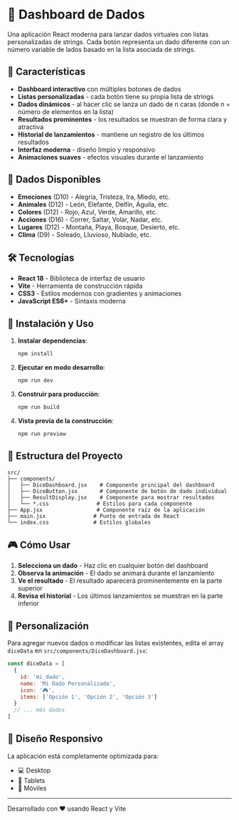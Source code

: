 # 🎲 Dashboard de Dados

Una aplicación React moderna para lanzar dados virtuales con listas personalizadas de strings. Cada botón representa un dado diferente con un número variable de lados basado en la lista asociada de strings.

## 🚀 Características

- **Dashboard interactivo** con múltiples botones de dados
- **Listas personalizadas** - cada botón tiene su propia lista de strings
- **Dados dinámicos** - al hacer clic se lanza un dado de n caras (donde n = número de elementos en la lista)
- **Resultados prominentes** - los resultados se muestran de forma clara y atractiva
- **Historial de lanzamientos** - mantiene un registro de los últimos resultados
- **Interfaz moderna** - diseño limpio y responsivo
- **Animaciones suaves** - efectos visuales durante el lanzamiento

## 🎯 Dados Disponibles

- **Emociones** (D10) - Alegría, Tristeza, Ira, Miedo, etc.
- **Animales** (D12) - León, Elefante, Delfín, Águila, etc.
- **Colores** (D12) - Rojo, Azul, Verde, Amarillo, etc.
- **Acciones** (D16) - Correr, Saltar, Volar, Nadar, etc.
- **Lugares** (D12) - Montaña, Playa, Bosque, Desierto, etc.
- **Clima** (D9) - Soleado, Lluvioso, Nublado, etc.

## 🛠️ Tecnologías

- **React 18** - Biblioteca de interfaz de usuario
- **Vite** - Herramienta de construcción rápida
- **CSS3** - Estilos modernos con gradientes y animaciones
- **JavaScript ES6+** - Sintaxis moderna

## 🚀 Instalación y Uso

1. **Instalar dependencias**:
   ```bash
   npm install
   ```

2. **Ejecutar en modo desarrollo**:
   ```bash
   npm run dev
   ```

3. **Construir para producción**:
   ```bash
   npm run build
   ```

4. **Vista previa de la construcción**:
   ```bash
   npm run preview
   ```

## 📁 Estructura del Proyecto

```
src/
├── components/
│   ├── DiceDashboard.jsx    # Componente principal del dashboard
│   ├── DiceButton.jsx       # Componente de botón de dado individual
│   ├── ResultDisplay.jsx    # Componente para mostrar resultados
│   └── *.css               # Estilos para cada componente
├── App.jsx                 # Componente raíz de la aplicación
├── main.jsx               # Punto de entrada de React
└── index.css              # Estilos globales
```

## 🎮 Cómo Usar

1. **Selecciona un dado** - Haz clic en cualquier botón del dashboard
2. **Observa la animación** - El dado se animará durante el lanzamiento
3. **Ve el resultado** - El resultado aparecerá prominentemente en la parte superior
4. **Revisa el historial** - Los últimos lanzamientos se muestran en la parte inferior

## 🔧 Personalización

Para agregar nuevos dados o modificar las listas existentes, edita el array `diceData` en `src/components/DiceDashboard.jsx`:

```javascript
const diceData = [
  {
    id: 'mi_dado',
    name: 'Mi Dado Personalizado',
    icon: '🎮',
    items: ['Opción 1', 'Opción 2', 'Opción 3']
  }
  // ... más dados
]
```

## 📱 Diseño Responsivo

La aplicación está completamente optimizada para:
- 💻 Desktop
- 📱 Tablets
- 📲 Móviles

---

Desarrollado con ❤️ usando React y Vite
